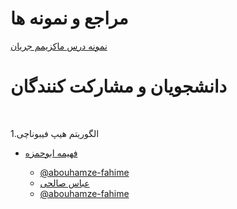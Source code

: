 # مراجع و نمونه ها

[نمونه درس ماکزیمم جریان](https://visualgo.net/en/maxflow)

# دانشجویان و مشارکت کنندگان

<br>

الگوریتم هیپ فیبوناچی.1  

+ [فهیمه ابوحمزه](https://abouhamze-fahime.github.io/Resume/)  
  - [@abouhamze-fahime](https://github.com/abouhamze-fahime)
  
  
  + [عباس صالحی](https://soheilemail.github.io/)  
  - [@abouhamze-fahime](https://github.com/soheilemail)
